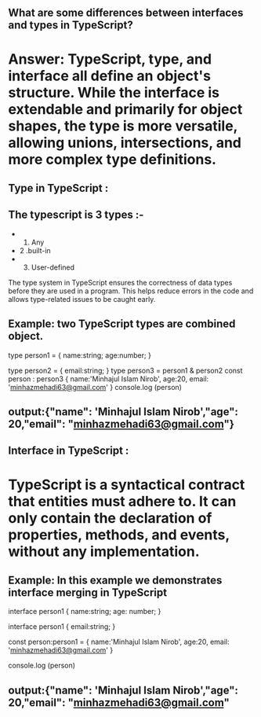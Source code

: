 ## What are some differences between interfaces and types in TypeScript?

# Answer: TypeScript, type, and interface all define an object's structure. While the interface is extendable and primarily for object shapes, the type is more versatile, allowing unions, intersections, and more complex type definitions.

## Type in TypeScript :

## The typescript is 3 types :-
- 1. Any
- 2 .built-in
- 3. User-defined

The type system in TypeScript ensures the correctness of data types before they are used in a program. This helps reduce errors in the code and allows type-related issues to be caught early.
## Example: two TypeScript types are combined object.

type person1 = {
name:string;
age:number;
}

type person2 = {
email:string;
}
type person3 = person1 & person2
const person : person3 {
name:'Minhajul Islam Nirob',
age:20,
email: 'minhazmehadi63@gmail.com'
}
console.log (person)

## output:{"name": 'Minhajul Islam Nirob',"age": 20,"email": "minhazmehadi63@gmail.com"}


## Interface in TypeScript :

# TypeScript is a syntactical contract that entities must adhere to. It can only contain the declaration of properties, methods, and events, without any implementation.

## Example: In this example we demonstrates interface merging in TypeScript 

interface person1 {
name:string;
age: number;
}

interface person1 {
email:string;
}

const person:person1 = {
name:'Minhajul Islam Nirob',
age:20,
email: 'minhazmehadi63@gmail.com'
}

console.log (person)

## output:{"name": 'Minhajul Islam Nirob',"age": 20,"email": "minhazmehadi63@gmail.com"
